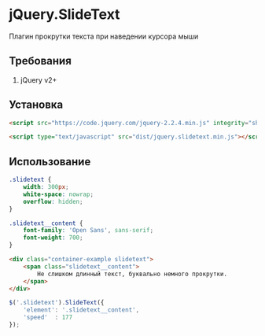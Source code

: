 # jQuery.SlideText

Плагин прокрутки текста при наведении курсора мыши

## Требования
1. jQuery v2+

## Установка
```html
<script src="https://code.jquery.com/jquery-2.2.4.min.js" integrity="sha256-BbhdlvQf/xTY9gja0Dq3HiwQF8LaCRTXxZKRutelT44=" crossorigin="anonymous"></script>

<script type="text/javascript" src="dist/jquery.slidetext.min.js"></script>
```

## Использование
```css
.slidetext {
    width: 300px;
    white-space: nowrap;
    overflow: hidden;
}

.slidetext__content {
    font-family: 'Open Sans', sans-serif;
    font-weight: 700;
}
```

```html
<div class="container-example slidetext">
    <span class="slidetext__content">
        Не слишком длинный текст, буквально немного прокрутки.
    </span>
</div>
```

```javascript
$('.slidetext').SlideText({
    'element': '.slidetext__content',
    'speed'  : 177
});
```